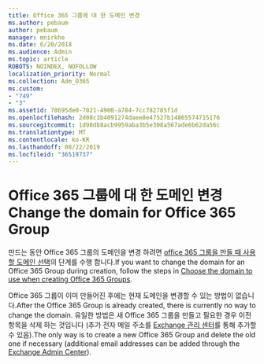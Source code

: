 ```yaml
---
title: Office 365 그룹에 대 한 도메인 변경
ms.author: pebaum
author: pebaum
manager: mnirkhe
ms.date: 6/20/2018
ms.audience: Admin
ms.topic: article
ROBOTS: NOINDEX, NOFOLLOW
localization_priority: Normal
ms.collection: Adm_O365
ms.custom:
- "749"
- "3"
ms.assetid: 78695de0-7021-4900-a784-7cc782785f1d
ms.openlocfilehash: 2d08c3b4091274daee8e47527b14865574715176
ms.sourcegitcommit: 1d98db8acb9959aba3b5e308a567ade6b62da56c
ms.translationtype: MT
ms.contentlocale: ko-KR
ms.lasthandoff: 08/22/2019
ms.locfileid: "36519737"
---
```

# <a name="change-the-domain-for-office-365-group"></a><span data-ttu-id="af9c9-102">Office 365 그룹에 대 한 도메인 변경</span><span class="sxs-lookup"><span data-stu-id="af9c9-102">Change the domain for Office 365 Group</span></span>

<span data-ttu-id="af9c9-103">만드는 동안 Office 365 그룹의 도메인을 변경 하려면 [office 365 그룹을 만들 때 사용할 도메인 선택](https://support.office.com/article/7cf5655d-e523-4bc3-a93b-3ccebf44a01a.aspx)의 단계를 수행 합니다.</span><span class="sxs-lookup"><span data-stu-id="af9c9-103">If you want to change the domain for an Office 365 Group during creation, follow the steps in [Choose the domain to use when creating Office 365 Groups](https://support.office.com/article/7cf5655d-e523-4bc3-a93b-3ccebf44a01a.aspx).</span></span>
  
<span data-ttu-id="af9c9-104">Office 365 그룹이 이미 만들어진 후에는 현재 도메인을 변경할 수 있는 방법이 없습니다.</span><span class="sxs-lookup"><span data-stu-id="af9c9-104">After the Office 365 Group is already created, there is currently no way to change the domain.</span></span> <span data-ttu-id="af9c9-105">유일한 방법은 새 Office 365 그룹을 만들고 필요한 경우 이전 항목을 삭제 하는 것입니다 (추가 전자 메일 주소를 [Exchange 관리 센터](https://outlook.office365.com/ecp.aspx)를 통해 추가할 수 있음).</span><span class="sxs-lookup"><span data-stu-id="af9c9-105">The only way is to create a new Office 365 Group and delete the old one if necessary (additional email addresses can be added through the [Exchange Admin Center](https://outlook.office365.com/ecp.aspx)).</span></span>